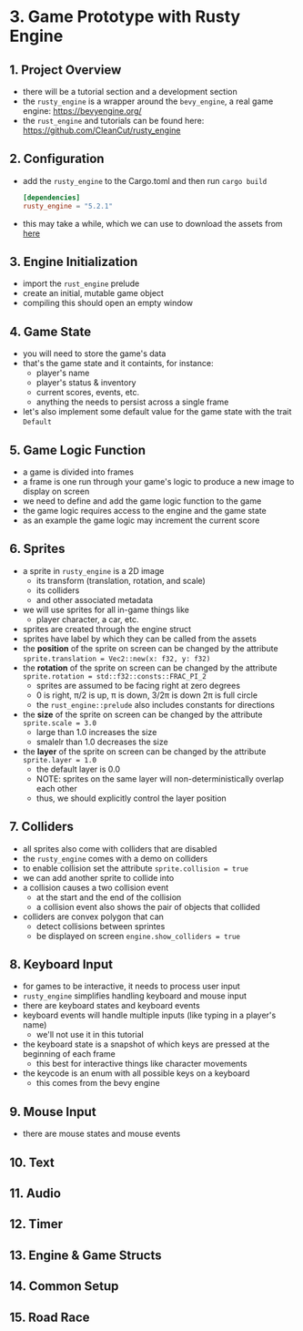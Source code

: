 # 3. Game Prototype with Rusty Engine

## 1. Project Overview
* there will be a tutorial section and a development section
* the `rusty_engine` is a wrapper around the `bevy_engine`, a real game engine: https://bevyengine.org/
* the `rust_engine` and tutorials can be found here: https://github.com/CleanCut/rusty_engine

## 2. Configuration
* add the `rusty_engine` to the Cargo.toml and then run `cargo build`
    ```toml
    [dependencies]
    rusty_engine = "5.2.1"
    ```
* this may take a while, which we can use to download the assets from [here](https://github.com/CleanCut/rusty_engine/tree/main/assets) 

## 3. Engine Initialization
* import the `rust_engine` prelude
* create an initial, mutable game object
* compiling this should open an empty window

## 4. Game State
* you will need to store the game's data
* that's the game state and it containts, for instance:
    * player's name
    * player's status & inventory
    * current scores, events, etc.
    * anything the needs to persist across a single frame
* let's also implement some default value for the game state with the trait `Default`

## 5. Game Logic Function
* a game is divided into frames
* a frame is one run through your game's logic to produce a new image to display on screen
* we need to define and add the game logic function to the game
* the game logic requires access to the engine and the game state
* as an example the game logic may increment the current score

## 6. Sprites
* a sprite in `rusty_engine` is a 2D image
    * its transform (translation, rotation, and scale)
    * its colliders
    * and other associated metadata
* we will use sprites for all in-game things like
    * player character, a car, etc.
* sprites are created through the engine struct
* sprites have label by which they can be called from the assets
* the **position** of the sprite on screen can be changed by the attribute `sprite.translation = Vec2::new(x: f32, y: f32)`
* the **rotation** of the sprite on screen can be changed by the attribute `sprite.rotation = std::f32::consts::FRAC_PI_2`
    * sprites are assumed to be facing right at zero degrees
    * 0 is right, π/2 is up, π is down, 3/2π is down 2π is full circle
    * the `rust_engine::prelude` also includes constants for directions
* the **size** of the sprite on screen can be changed by the attribute `sprite.scale = 3.0`
    * large than 1.0 increases the size
    * smalelr than 1.0 decreases the size
* the **layer** of the sprite on screen can be changed by the attribute `sprite.layer = 1.0`
    * the default layer is 0.0
    * NOTE: sprites on the same layer will non-deterministically overlap each other
    * thus, we should explicitly control the layer position 

## 7. Colliders
* all sprites also come with colliders that are disabled
* the `rusty_engine` comes with a demo on colliders
* to enable collision set the attribute `sprite.collision = true`
* we can add another sprite to collide into 
* a collision causes a two collision event
    * at the start and the end of the collision
    * a collision event also shows the pair of objects that collided
* colliders are convex polygon that can
    * detect collisions between sprintes
    * be displayed on screen `engine.show_colliders = true`

## 8. Keyboard Input
* for games to be interactive, it needs to process user input
* `rusty_engine` simplifies handling keyboard and mouse input
* there are keyboard states and keyboard events
* keyboard events will handle multiple inputs (like typing in a player's name)
    * we'll not use it in this tutorial
* the keyboard state is a snapshot of which keys are pressed at the beginning of each frame
    * this best for interactive things like character movements
* the keycode is an enum with all possible keys on a keyboard 
    * this comes from the bevy engine

## 9. Mouse Input
* there are mouse states and mouse events

## 10. Text
## 11. Audio
## 12. Timer
## 13. Engine & Game Structs
## 14. Common Setup
## 15. Road Race
